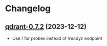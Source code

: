# Changelog

## [qdrant-0.7.2](https://github.com/qdrant/qdrant-helm/tree/qdrant-0.7.2) (2023-12-12)

- Use / for probes instead of /readyz endpoint
